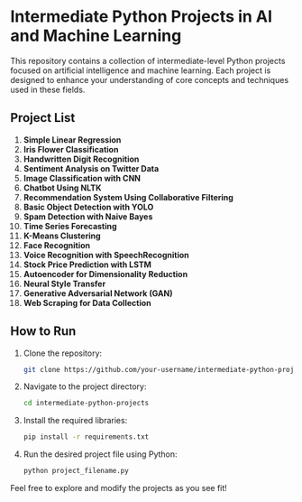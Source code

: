 # Intermediate Python Projects in AI and Machine Learning

This repository contains a collection of intermediate-level Python projects focused on artificial intelligence and machine learning. Each project is designed to enhance your understanding of core concepts and techniques used in these fields.

## Project List

1. **Simple Linear Regression**
2. **Iris Flower Classification**
3. **Handwritten Digit Recognition**
4. **Sentiment Analysis on Twitter Data**
5. **Image Classification with CNN**
6. **Chatbot Using NLTK**
7. **Recommendation System Using Collaborative Filtering**
8. **Basic Object Detection with YOLO**
9. **Spam Detection with Naive Bayes**
10. **Time Series Forecasting**
11. **K-Means Clustering**
12. **Face Recognition**
13. **Voice Recognition with SpeechRecognition**
14. **Stock Price Prediction with LSTM**
15. **Autoencoder for Dimensionality Reduction**
16. **Neural Style Transfer**
17. **Generative Adversarial Network (GAN)**
18. **Web Scraping for Data Collection**

## How to Run

1. Clone the repository:
   ```bash
   git clone https://github.com/your-username/intermediate-python-projects.git

2. Navigate to the project directory:
   ```bash
   cd intermediate-python-projects

4. Install the required libraries:
   ```bash
   pip install -r requirements.txt

5. Run the desired project file using Python:
   ```bash
   python project_filename.py


Feel free to explore and modify the projects as you see fit!
